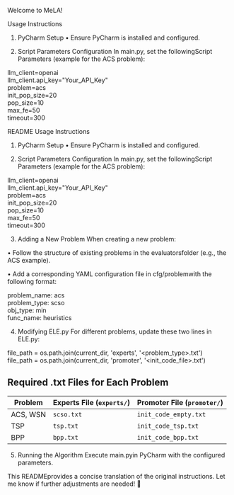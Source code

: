 Welcome to MeLA!

Usage Instructions
1. PyCharm Setup
•
Ensure PyCharm is installed and configured.

2. Script Parameters Configuration
In main.py, set the following ​Script Parameters​ (example for the ​ACS​ problem):

llm_client=openai  
llm_client.api_key="Your_API_Key"  
problem=acs  
init_pop_size=20  
pop_size=10  
max_fe=50  
timeout=300

README
Usage Instructions
1. PyCharm Setup
•
Ensure PyCharm is installed and configured.

2. Script Parameters Configuration
In main.py, set the following ​Script Parameters​ (example for the ​ACS​ problem):

llm_client=openai  
llm_client.api_key="Your_API_Key"  
problem=acs  
init_pop_size=20  
pop_size=10  
max_fe=50  
timeout=300

3. Adding a New Problem
When creating a new problem:

•
Follow the structure of existing problems in the evaluatorsfolder (e.g., the ​ACS​ example).

•
Add a corresponding ​YAML​ configuration file in cfg/problemwith the following format:

problem_name: acs  
problem_type: scso  
obj_type: min  
func_name: heuristics

4. Modifying ELE.py
For different problems, update these two lines in ELE.py:

file_path = os.path.join(current_dir, 'experts', '<problem_type>.txt')  
file_path = os.path.join(current_dir, 'promoter', '<init_code_file>.txt')

## Required .txt Files for Each Problem

| Problem    | Experts File (`experts/`) | Promoter File (`promoter/`) |
|------------|--------------------------|----------------------------|
| ACS, WSN   | `scso.txt`               | `init_code_empty.txt`      |
| TSP        | `tsp.txt`                | `init_code_tsp.txt`        |
| BPP        | `bpp.txt`                | `init_code_bpp.txt`        |

5. Running the Algorithm
Execute main.pyin PyCharm with the configured parameters.

This READMEprovides a concise translation of the original instructions. Let me know if further adjustments are needed! 🚀
